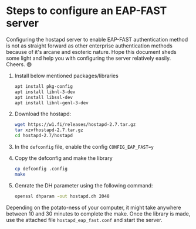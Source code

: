 # Steps to configure an EAP-FAST server

Configuring the hostapd server to enable EAP-FAST authentication method is not as straight forward as other enterprise authentication methods because of it's arcane and esoteric nature. Hope this document sheds some light and help you with configuring the server relatively easily. Cheers. :smile:

1. lnstall below mentioned packages/libraries

    ```bash
    apt install pkg-config
    apt install libnl-3-dev
    apt install libssl-dev
    apt install libnl-genl-3-dev
    ```

2. Download the hostapd:

    ```bash
    wget https://w1.fi/releases/hostapd-2.7.tar.gz
    tar xzvfhostapd-2.7.tar.gz
    cd hostapd-2.7/hostapd
    ```

3. In the `defconfig` file, enable the config `CONFIG_EAP_FAST=y`
4. Copy the defconfig and make the library

    ```bash
    cp defconfig .config
    make
    ```

5. Genrate the DH parameter using the following command:

    ```bash
    openssl dhparam -out hostapd.dh 2048
    ```

Depending on the potato-ness of your computer, it might take anywhere between 10 and 30 minutes to complete the make. Once the library is made, use the attached file `hostapd_eap_fast.conf` and start the server.
